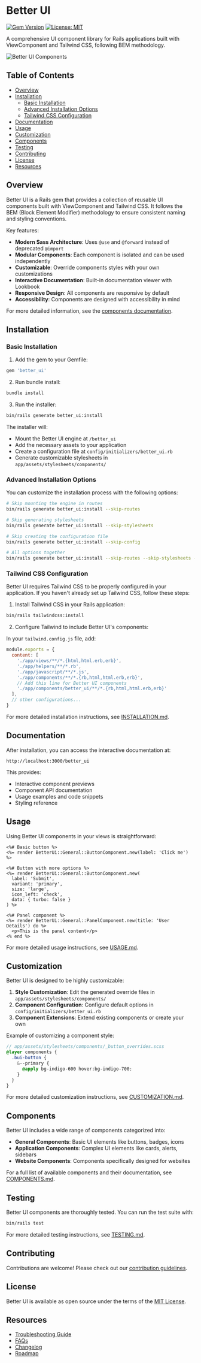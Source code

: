 # Better UI

[![Gem Version](https://badge.fury.io/rb/better_ui.svg)](https://badge.fury.io/rb/better_ui)
[![License: MIT](https://img.shields.io/badge/License-MIT-yellow.svg)](https://opensource.org/licenses/MIT)

A comprehensive UI component library for Rails applications built with ViewComponent and Tailwind CSS, following BEM methodology.

![Better UI Components](https://via.placeholder.com/800x400?text=Better+UI+Components)

## Table of Contents

- [Overview](#overview)
- [Installation](#installation)
  - [Basic Installation](#basic-installation)
  - [Advanced Installation Options](#advanced-installation-options)
  - [Tailwind CSS Configuration](#tailwind-css-configuration)
- [Documentation](#documentation)
- [Usage](#usage)
- [Customization](#customization)
- [Components](#components)
- [Testing](#testing)
- [Contributing](#contributing)
- [License](#license)
- [Resources](#resources)

## Overview

Better UI is a Rails gem that provides a collection of reusable UI components built with ViewComponent and Tailwind CSS. It follows the BEM (Block Element Modifier) methodology to ensure consistent naming and styling conventions.

Key features:
- **Modern Sass Architecture**: Uses `@use` and `@forward` instead of deprecated `@import`
- **Modular Components**: Each component is isolated and can be used independently
- **Customizable**: Override components styles with your own customizations
- **Interactive Documentation**: Built-in documentation viewer with Lookbook
- **Responsive Design**: All components are responsive by default
- **Accessibility**: Components are designed with accessibility in mind

For more detailed information, see the [components documentation](COMPONENTS.md).

## Installation

### Basic Installation

1. Add the gem to your Gemfile:

```ruby
gem 'better_ui'
```

2. Run bundle install:

```bash
bundle install
```

3. Run the installer:

```bash
bin/rails generate better_ui:install
```

The installer will:
- Mount the Better UI engine at `/better_ui`
- Add the necessary assets to your application
- Create a configuration file at `config/initializers/better_ui.rb`
- Generate customizable stylesheets in `app/assets/stylesheets/components/`

### Advanced Installation Options

You can customize the installation process with the following options:

```bash
# Skip mounting the engine in routes
bin/rails generate better_ui:install --skip-routes

# Skip generating stylesheets
bin/rails generate better_ui:install --skip-stylesheets

# Skip creating the configuration file
bin/rails generate better_ui:install --skip-config

# All options together
bin/rails generate better_ui:install --skip-routes --skip-stylesheets --skip-config
```

### Tailwind CSS Configuration

Better UI requires Tailwind CSS to be properly configured in your application. If you haven't already set up Tailwind CSS, follow these steps:

1. Install Tailwind CSS in your Rails application:

```bash
bin/rails tailwindcss:install
```

2. Configure Tailwind to include Better UI's components:

In your `tailwind.config.js` file, add:

```javascript
module.exports = {
  content: [
    './app/views/**/*.{html,html.erb,erb}',
    './app/helpers/**/*.rb',
    './app/javascript/**/*.js',
    './app/components/**/*.{rb,html,html.erb,erb}',
    // Add this line for Better UI components
    './app/components/better_ui/**/*.{rb,html,html.erb,erb}'
  ],
  // other configurations...
}
```

For more detailed installation instructions, see [INSTALLATION.md](INSTALLATION.md).

## Documentation

After installation, you can access the interactive documentation at:

```
http://localhost:3000/better_ui
```

This provides:
- Interactive component previews
- Component API documentation
- Usage examples and code snippets
- Styling reference

## Usage

Using Better UI components in your views is straightforward:

```erb
<%# Basic button %>
<%= render BetterUi::General::ButtonComponent.new(label: 'Click me') %>

<%# Button with more options %>
<%= render BetterUi::General::ButtonComponent.new(
  label: 'Submit',
  variant: 'primary',
  size: 'large',
  icon_left: 'check',
  data: { turbo: false }
) %>

<%# Panel component %>
<%= render BetterUi::General::PanelComponent.new(title: 'User Details') do %>
  <p>This is the panel content</p>
<% end %>
```

For more detailed usage instructions, see [USAGE.md](USAGE.md).

## Customization

Better UI is designed to be highly customizable:

1. **Style Customization**: Edit the generated override files in `app/assets/stylesheets/components/`
2. **Component Configuration**: Configure default options in `config/initializers/better_ui.rb`
3. **Component Extensions**: Extend existing components or create your own

Example of customizing a component style:

```scss
// app/assets/stylesheets/components/_button_overrides.scss
@layer components {
  .bui-button {
    &--primary {
      @apply bg-indigo-600 hover:bg-indigo-700;
    }
  }
}
```

For more detailed customization instructions, see [CUSTOMIZATION.md](CUSTOMIZATION.md).

## Components

Better UI includes a wide range of components categorized into:

- **General Components**: Basic UI elements like buttons, badges, icons
- **Application Components**: Complex UI elements like cards, alerts, sidebars
- **Website Components**: Components specifically designed for websites

For a full list of available components and their documentation, see [COMPONENTS.md](COMPONENTS.md).

## Testing

Better UI components are thoroughly tested. You can run the test suite with:

```bash
bin/rails test
```

For more detailed testing instructions, see [TESTING.md](TESTING.md).

## Contributing

Contributions are welcome! Please check out our [contribution guidelines](CONTRIBUTING.md).

## License

Better UI is available as open source under the terms of the [MIT License](LICENSE).

## Resources

- [Troubleshooting Guide](TROUBLESHOOTING.md)
- [FAQs](FAQ.md)
- [Changelog](CHANGELOG.md)
- [Roadmap](ROADMAP.md)
